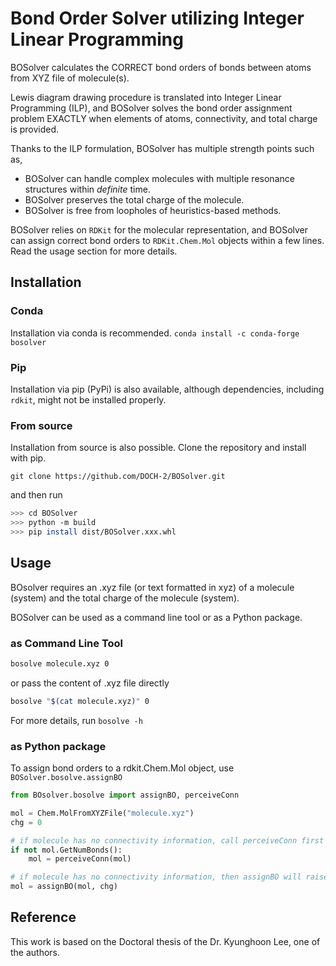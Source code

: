 # Bond Order Solver utilizing Integer Linear Programming

BOSolver calculates the CORRECT bond orders of bonds between atoms from XYZ file
of molecule(s).

Lewis diagram drawing procedure is translated into Integer Linear Programming
(ILP), and BOSolver solves the bond order assignment problem EXACTLY
when elements of atoms, connectivity, and total charge is provided.

Thanks to the ILP formulation, BOSolver has multiple strength points such as,

- BOSolver can handle complex molecules with
multiple resonance structures within *definite* time.
- BOSolver preserves the total charge of the molecule.
- BOSolver is free from loopholes of heuristics-based methods.

BOSolver relies on `RDKit` for the molecular representation,
and BOSolver can assign correct bond orders to `RDKit.Chem.Mol` objects
within a few lines.
Read the usage section for more details.

## Installation

### Conda

Installation via conda is recommended.
`conda install -c conda-forge bosolver`

### Pip

Installation via pip (PyPi) is also available, although dependencies,
including `rdkit`, might not be installed properly.

### From source

Installation from source is also possible. Clone the repository and
install with pip.

```git clone https://github.com/DOCH-2/BOSolver.git```

and then run

```bash
>>> cd BOSolver
>>> python -m build
>>> pip install dist/BOSolver.xxx.whl
```

## Usage

BOsolver requires an .xyz file (or text formatted in xyz) of a molecule (system)
and the total charge of the molecule (system).

BOSolver can be used as a command line tool or as a Python package.

### as Command Line Tool

```bash
bosolve molecule.xyz 0
```

or pass the content of .xyz file directly

```bash
bosolve "$(cat molecule.xyz)" 0
```

For more details, run `bosolve -h`

### as Python package

To assign bond orders to a rdkit.Chem.Mol object, use `BOSolver.bosolve.assignBO`

```python
from BOsolver.bosolve import assignBO, perceiveConn

mol = Chem.MolFromXYZFile("molecule.xyz")
chg = 0

# if molecule has no connectivity information, call perceiveConn first
if not mol.GetNumBonds():
    mol = perceiveConn(mol)

# if molecule has no connectivity information, then assignBO will raise an error
mol = assignBO(mol, chg)
```

## Reference

This work is based on the Doctoral thesis of the Dr. Kyunghoon Lee, one of the authors.
